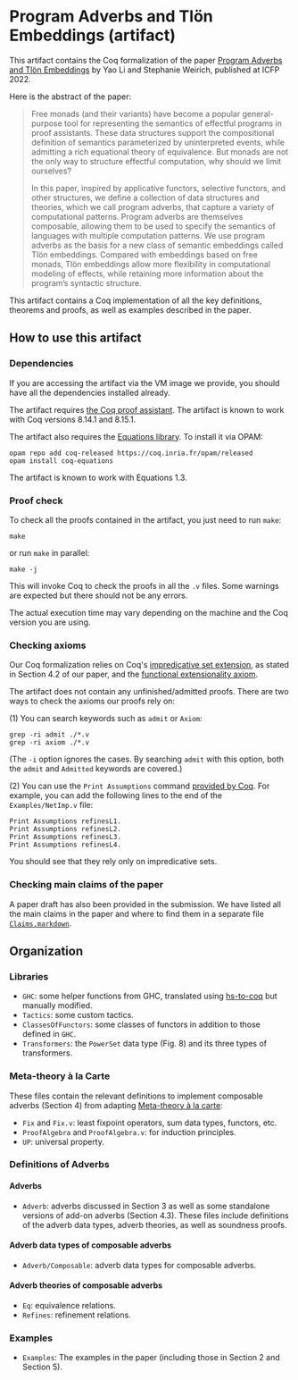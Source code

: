 # Program Adverbs and Tlön Embeddings (artifact)

This artifact contains the Coq formalization of the paper [Program
Adverbs and Tlön Embeddings](https://doi.org/10.1145/3547632) by Yao Li and Stephanie Weirich, published at ICFP 2022.

Here is the abstract of the paper:

> Free monads (and their variants) have become a popular general-purpose tool
> for representing the semantics of effectful programs in proof
> assistants. These data structures support the compositional definition of
> semantics parameterized by uninterpreted events, while admitting a rich
> equational theory of equivalence. But monads are not the only way to structure
> effectful computation, why should we limit ourselves?
>
> In this paper, inspired by applicative functors, selective functors, and other
> structures, we define a collection of data structures and theories, which we
> call program adverbs, that capture a variety of computational
> patterns. Program adverbs are themselves composable, allowing them to be used
> to specify the semantics of languages with multiple computation patterns. We
> use program adverbs as the basis for a new class of semantic embeddings called
> Tlön embeddings. Compared with embeddings based on free monads, Tlön
> embeddings allow more flexibility in computational modeling of effects, while
> retaining more information about the program’s syntactic structure.

This artifact contains a Coq implementation of all the key definitions, theorems
and proofs, as well as examples described in the paper.

## How to use this artifact

### Dependencies

If you are accessing the artifact via the VM image we provide, you should have
all the dependencies installed already.

The artifact requires [the Coq proof assistant](https://coq.inria.fr/). The
artifact is known to work with Coq versions 8.14.1 and 8.15.1.

The artifact also requires the [Equations
library](https://github.com/mattam82/Coq-Equations). To install it via
OPAM:

``` shell
opam repo add coq-released https://coq.inria.fr/opam/released
opam install coq-equations
```
The artifact is known to work with Equations 1.3.

### Proof check

To check all the proofs contained in the artifact, you just need to
run `make`:

``` shell
make
```
or run `make` in parallel:
``` shell
make -j
```

This will invoke Coq to check the proofs in all the `.v` files. Some warnings
are expected but there should not be any errors.

The actual execution time may vary depending on the machine and the Coq version
you are using.

### Checking axioms

Our Coq formalization relies on Coq's [impredicative set
extension](https://github.com/coq/coq/wiki/Impredicative-Set), as stated in
Section 4.2 of our paper, and the [functional extensionality
axiom](https://coq.inria.fr/library/Coq.Logic.FunctionalExtensionality.html).

The artifact does not contain any unfinished/admitted proofs. There are two ways
to check the axioms our proofs rely on:

(1) You can search keywords such as `admit` or `Axiom`:

``` shell
grep -ri admit ./*.v
grep -ri axiom ./*.v
```

(The `-i` option ignores the cases. By searching `admit` with this option, both
the `admit` and `Admitted` keywords are covered.)

(2) You can use the `Print Assumptions` command [provided by
Coq](https://coq.inria.fr/refman/proof-engine/vernacular-commands.html#coq:cmd.Print-Assumptions). For
example, you can add the following lines to the end of the `Examples/NetImp.v`
file:

``` coq
Print Assumptions refinesL1.
Print Assumptions refinesL2.
Print Assumptions refinesL3.
Print Assumptions refinesL4.
```

You should see that they rely only on impredicative sets.

### Checking main claims of the paper

A paper draft has also been provided in the submission. We have listed all the
main claims in the paper and where to find them in a separate file
[`Claims.markdown`](Claims.markdown).

## Organization

### Libraries

- `GHC`: some helper functions from GHC, translated using
  [hs-to-coq](https://github.com/plclub/hs-to-coq) but manually modified.
- `Tactics`: some custom tactics.
- `ClassesOfFunctors`: some classes of functors in addition to those defined in
  `GHC`.
- `Transformers`: the `PowerSet` data type (Fig. 8) and its three types of
  transformers.

### Meta-theory à la Carte

These files contain the relevant definitions to implement composable adverbs
(Section 4) from adapting [Meta-theory à la
carte](https://doi.org/10.1145/2480359.2429094):

- `Fix` and `Fix.v`: least fixpoint operators, sum data types, functors, etc.
- `ProofAlgebra` and `ProofAlgebra.v`: for induction principles.
- `UP`: universal property.

### Definitions of Adverbs

#### Adverbs

- `Adverb`: adverbs discussed in Section 3 as well as some standalone versions
  of add-on adverbs (Section 4.3). These files include definitions of the adverb
  data types, adverb theories, as well as soundness proofs.

#### Adverb data types of composable adverbs

- `Adverb/Composable`: adverb data types for composable adverbs.

#### Adverb theories of composable adverbs

- `Eq`: equivalence relations.
- `Refines`: refinement relations.

### Examples

- `Examples`: The examples in the paper (including those in Section 2 and
  Section 5).
